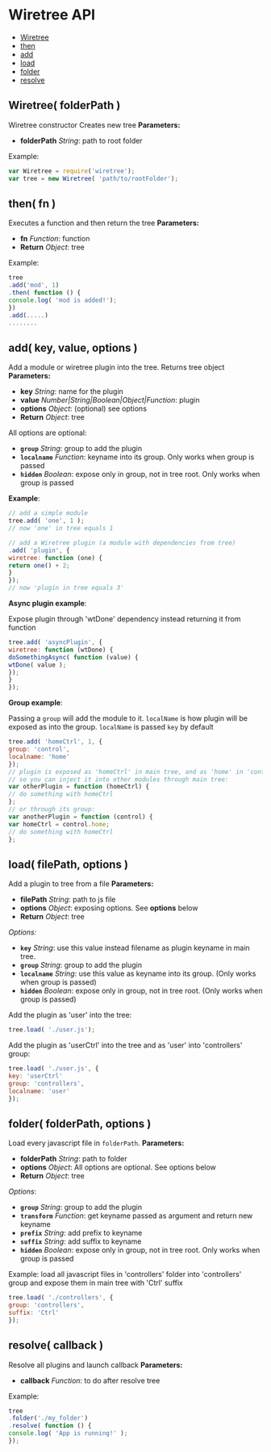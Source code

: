 Wiretree API
============


- [Wiretree](#Wiretree)
- [then](#then)
- [add](#add)
- [load](#load)
- [folder](#folder)
- [resolve](#resolve)

<a name="Wiretree"></a>
Wiretree( folderPath )
------------------------------------------------------------

Wiretree constructor
Creates new tree
**Parameters:**
- **folderPath** *String*: path to root folder

Example:

```javascript
var Wiretree = require('wiretree');
var tree = new Wiretree( 'path/to/rootFolder');
```

<a name="then"></a>
then( fn )
------------------------------------------------------------

Executes a function and then return the tree
**Parameters:**
- **fn** *Function*: function
- **Return** *Object*: tree

Example:

```js
tree
.add('mod', 1)
.then( function () {
console.log( 'mod is added!');
})
.add(.....)
........
```

<a name="add"></a>
add( key, value, options )
------------------------------------------------------------

Add a module or wiretree plugin into the tree.
Returns tree object
**Parameters:**
- **key** *String*: name for the plugin
- **value** *Number|String|Boolean|Object|Function*: plugin
- **options** *Object*: (optional) see options
- **Return** *Object*: tree

All options are optional:

- **`group`** *String*: group to add the plugin
- **`localname`** *Function*: keyname into its group. Only works when group is passed
- **`hidden`** *Boolean*: expose only in group, not in tree root. Only works when group is passed


**Example**:

```javascript
// add a simple module
tree.add( 'one', 1 );
// now 'one' in tree equals 1

// add a Wiretree plugin (a module with dependencies from tree)
.add( 'plugin', {
wiretree: function (one) {
return one() + 2;
}
});
// now 'plugin in tree equals 3'
```

**Async plugin example**:

Expose plugin through 'wtDone' dependency instead returning it from function
```js
tree.add( 'asyncPlugin', {
wiretree: function (wtDone) {
doSomethingAsync( function (value) {
wtDone( value );
});
}
});
```

**Group example**:

Passing a `group` will add the module to it. `localName` is how plugin will be exposed as into the group. `localName` is passed `key` by default

```javascript
tree.add( 'homeCtrl', 1, {
group: 'control',
localname: 'home'
});
// plugin is exposed as 'homeCtrl' in main tree, and as 'home' in 'control' group
// so you can inject it into other modules through main tree:
var otherPlugin = function (homeCtrl) {
// do something with homeCtrl
};
// or through its group:
var anotherPlugin = function (control) {
var homeCtrl = control.home;
// do something with homeCtrl
};
```

<a name="load"></a>
load( filePath, options )
------------------------------------------------------------

Add a plugin to tree from a file
**Parameters:**
- **filePath** *String*: path to js file
- **options** *Object*: exposing options. See **options** below
- **Return** *Object*: tree

*Options:*

- **`key`** *String*: use this value instead filename as plugin keyname in main tree.
- **`group`** *String*: group to add the plugin
- **`localname`** *String*: use this value as keyname into its group. (Only works when group is passed)
- **`hidden`** *Boolean*: expose only in group, not in tree root. (Only works when group is passed)

Add the plugin as 'user' into the tree:
```js
tree.load( './user.js');
```

Add the plugin as 'userCtrl' into the tree and as 'user' into 'controllers' group:
```js
tree.load( './user.js', {
key: 'userCtrl'
group: 'controllers',
localname: 'user'
});
```

<a name="folder"></a>
folder( folderPath, options )
------------------------------------------------------------

Load every javascript file in `folderPath`.
**Parameters:**
- **folderPath** *String*: path to folder
- **options** *Object*: All options are optional. See options below
- **Return** *Object*: tree

*Options*:

- **`group`** *String*: group to add the plugin
- **`transform`** *Function*: get keyname passed as argument and return new keyname
- **`prefix`** *String*: add prefix to keyname
- **`suffix`** *String*: add suffix to keyname
- **`hidden`** *Boolean*: expose only in group, not in tree root. Only works when group is passed

Example: load all javascript files in 'controllers' folder into 'controllers' group and expose them in main tree with 'Ctrl' suffix

```js
tree.load( './controllers', {
group: 'controllers',
suffix: 'Ctrl'
});
```

<a name="resolve"></a>
resolve( callback )
------------------------------------------------------------

Resolve all plugins and launch callback
**Parameters:**
- **callback** *Function*: to do after resolve tree

Example:
```js
tree
.folder('./my_folder')
.resolve( function () {
console.log( 'App is running!' );
});
```



